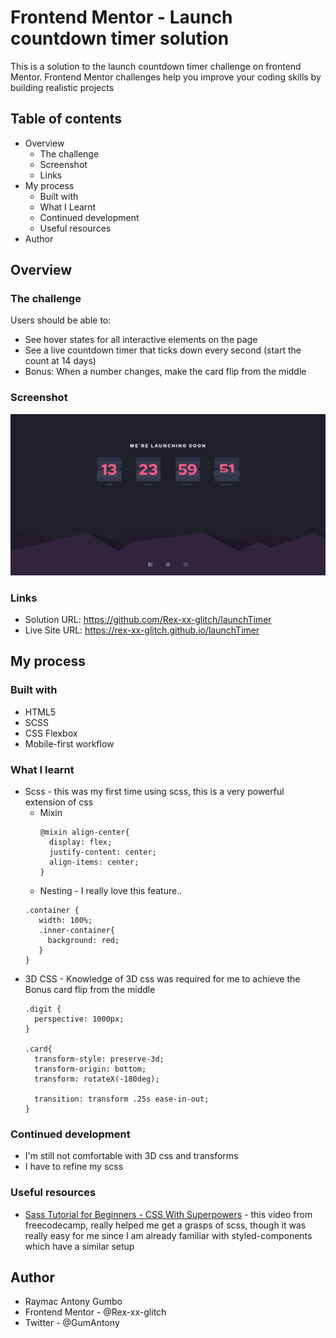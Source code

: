 # Frontend Mentor - Launch countdown timer solution
This is a solution to the launch countdown timer challenge on frontend Mentor. Frontend Mentor challenges help you improve your coding skills by building realistic projects

## Table of contents
- Overview
  - The challenge
  - Screenshot
  - Links
- My process
  - Built with
  - What I Learnt
  - Continued development
  - Useful resources
- Author


## Overview

### The challenge

Users should be able to:
  - See hover states for all interactive elements on the page
  - See a live countdown timer that ticks down every second (start the count at 14 days)
  - Bonus: When a number changes, make the card flip from the middle

### Screenshot
![Solution screenshot](https://github.com/Rex-xx-glitch/launchTimer/blob/main/solution.png?raw=true)

### Links
- Solution URL: https://github.com/Rex-xx-glitch/launchTimer
- Live Site URL: https://rex-xx-glitch.github.io/launchTimer

## My process
### Built with
  - HTML5 
  - SCSS
  - CSS Flexbox
  - Mobile-first workflow

### What I learnt

- Scss - this was my first time using scss, this is a very powerful extension of css
  - Mixin
    ```
    @mixin align-center{
      display: flex;
      justify-content: center;
      align-items: center;
    }
    ```
  - Nesting - I really love this feature..
   ```
   .container {
      width: 100%;
      .inner-container{
        background: red;
      }
   }
   ```
- 3D CSS - Knowledge of 3D css was required for me to achieve the Bonus card flip from the middle
  ```
  .digit {
    perspective: 1000px;
  }
  
  .card{
    transform-style: preserve-3d;
    transform-origin: bottom;
    transform: rotateX(-180deg);
    
    transition: transform .25s ease-in-out;
  }
   ```
### Continued development
- I'm still not comfortable with 3D css and transforms
- I have to refine my scss

### Useful resources
- [Sass Tutorial for Beginners - CSS With Superpowers](https://www.youtube.com/watch?v=_a5j7KoflTs) - this video from freecodecamp, really helped me get a grasps of scss, though it was really easy for me since I am already familiar with styled-components which have a similar setup

## Author
  - Raymac Antony Gumbo
  - Frontend Mentor - @Rex-xx-glitch
  - Twitter - @GumAntony
